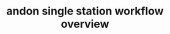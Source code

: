 ---
layout: article
title: andon single station workflow overview
description: 
  - This template gives you an overview of several workstations to react quickly to possible problems at a single station. This template can be used in production (make-to-order production) and in assembly.
lang: en
weight: 1000
isDraft: true
ref: Andon-Single-Stations-Workflow
category:
  - Andon
  - Production
  - Job Production
image: Andon-Single-Stations-Workflow.png
image_thumbnail: Andon-Single-Stations-Workflow_thumbnail.png
download: Andon-Single-Stations-Workflow.pbmx
overview_description:
overview_benefits:
overview_data_sources:
---
